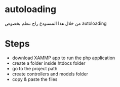 # autoloading
من خلال هذا المستودع راح تتعلم بخصوص autoloading 

# Steps

- download XAMMP app to run the php application 
- create a folder inside htdocs folder 
- go to the project path 
- create controllers and models folder
- copy & paste the files 
